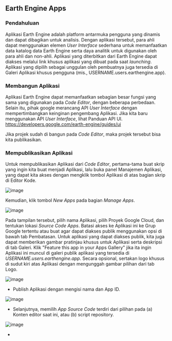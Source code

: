  ## Earth Engine Apps 
 
 ### Pendahuluan

Aplikasi Earth Engine adalah platform antarmuka pengguna yang dinamis dan dapat dibagikan untuk analisis. Dengan aplikasi tersebut, para ahli dapat menggunakan elemen _User Interface_ sederhana untuk memanfaatkan data katalog data Earth Engine serta daya analitik untuk digunakan oleh para ahli dan non-ahli. Aplikasi yang diterbitkan dari Earth Engine dapat diakses melalui link khusus aplikasi yang dibuat pada saat _launching_. Aplikasi yang dipilih sebagai unggulan oleh pembuatnya juga tersedia di Galeri Aplikasi khusus pengguna (mis., USERNAME.users.earthengine.app).

### Membangun Aplikasi

Aplikasi Earth Engine dapat memanfaatkan sebagian besar fungsi yang sama yang digunakan pada _Code Editor_, dengan beberapa perbedaan. Selain itu, pihak google merancang API _User Interface_ dengan mempertimbangkan keinginan pengembang Aplikasi. Jika kita baru menggunakan API _User Interface_, lihat Panduan API UI.
https://developers.google.com/earth-engine/guides/ui

Jika projek sudah di bangun pada _Code Editor_, maka projek tersebut bisa kita publikasikan.

### Mempublikasikan Aplikasi

Untuk mempublikasikan Aplikasi dari _Code Editor_, pertama-tama buat skrip yang ingin kita buat menjadi Aplikasi, lalu buka panel Manajemen Aplikasi, yang dapat kita akses dengan mengklik tombol Aplikasi di atas bagian skrip di Editor Kode.

![image](https://user-images.githubusercontent.com/69818715/158382193-9a52a53e-9fae-4833-beed-ed1791091d9c.png)

Kemudian, klik tombol _New Apps_ pada bagian _Manage Apps_. 

![image](https://user-images.githubusercontent.com/69818715/158382625-43e535bd-ffce-425d-8115-050c76f0fd20.png)

Pada tampilan tersebut, pilih nama Aplikasi, pilih Proyek Google Cloud, dan tentukan lokasi _Source Code Apps_. Batasi akses ke Aplikasi ini ke Grup Google tertentu atau buat agar dapat diakses publik menggunakan opsi di bawah tab Pembatasan. Untuk aplikasi yang dapat diakses publik, kita juga dapat memberikan gambar pratinjau khusus untuk Aplikasi serta deskripsi di tab Galeri. Klik "Feature this app in your Apps Gallery" jika ita ingin Aplikasi ini muncul di galeri publik aplikasi yang tersedia di _USERNAME.users.earthengine.app_. Secara opsional, sertakan logo khusus di sudut kiri atas Aplikasi dengan mengunggah gambar pilihan dari tab Logo.

![image](https://user-images.githubusercontent.com/69818715/158384425-c1fba51b-bd20-4c7b-a1b2-fd8facf4dc15.png)

- Publish Aplikasi dengan mengisi nama dan App ID.

![image](https://user-images.githubusercontent.com/69818715/158385024-ee1494b8-4b20-4e8c-a0a2-bd4eb52fd099.png)

- Selanjutnya, memilih _App Source Code_ terdiri dari pilihan pada (a) Konten editor saat ini, atau (b) script repository.

![image](https://user-images.githubusercontent.com/69818715/158385797-b00e19ab-90a5-49bd-a31f-bf4b3bfc14e8.png)

- 
